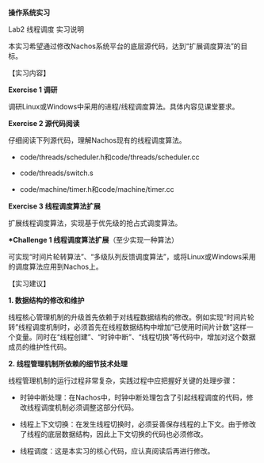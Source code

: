 **操作系统实习**

Lab2 线程调度 实习说明

本实习希望通过修改Nachos系统平台的底层源代码，达到“扩展调度算法”的目标。

【实习内容】

**Exercise 1 调研**

调研Linux或Windows中采用的进程/线程调度算法。具体内容见课堂要求。

**Exercise 2 源代码阅读**

仔细阅读下列源代码，理解Nachos现有的线程调度算法。

-   code/threads/scheduler.h和code/threads/scheduler.cc

-   code/threads/switch.s

-   code/machine/timer.h和code/machine/timer.cc

**Exercise 3 线程调度算法扩展**

扩展线程调度算法，实现基于优先级的抢占式调度算法。

**\*Challenge 1 线程调度算法扩展**（至少实现一种算法）

可实现“时间片轮转算法”、“多级队列反馈调度算法”，或将Linux或Windows采用的调度算法应用到Nachos上。

【实习建议】

**1. 数据结构的修改和维护**

线程核心管理机制的升级首先依赖于对线程数据结构的修改。例如实现“时间片轮转”线程调度机制时，必须首先在线程数据结构中增加“已使用时间片计数”这样一个变量。同时在“线程创建”、“时钟中断”、“线程切换”等代码中，增加对这个数据成员的维护性代码。

**2. 线程管理机制所依赖的细节技术处理**

线程管理机制的运行过程非常复杂，实践过程中应把握好关键的处理步骤：

-   时钟中断处理：在Nachos中，时钟中断处理包含了引起线程调度的代码，修改线程调度机制必须调整这部分代码。

-   线程上下文切换：在发生线程切换时，必须妥善保存线程的上下文。由于修改了线程的底层数据结构，因此上下文切换的代码也必须修改。

-   线程调度：这是本实习的核心代码，应认真阅读后再进行修改。


